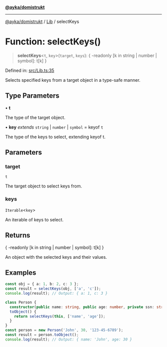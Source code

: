 [**@ayka/domistrukt**](../../../README.md)

***

[@ayka/domistrukt](../../../globals.md) / [Lib](../README.md) / selectKeys

# Function: selectKeys()

> **selectKeys**\<`t`, `key`\>(`target`, `keys`): \{ -readonly \[k in string \| number \| symbol\]: t\[k\] \}

Defined in: [src/Lib.ts:35](https://github.com/AndreyMork/domistrukt/blob/d336ce883f586949cec0ae80ccb1b178d7aa8196/src/Lib.ts#L35)

Selects specified keys from a target object in a type-safe manner.

## Type Parameters

• **t**

The type of the target object.

• **key** *extends* `string` \| `number` \| `symbol` = keyof `t`

The type of the keys to select, extending keyof t.

## Parameters

### target

`t`

The target object to select keys from.

### keys

`Iterable`\<`key`\>

An iterable of keys to select.

## Returns

\{ -readonly \[k in string \| number \| symbol\]: t\[k\] \}

An object with the selected keys and their values.

## Examples

```ts
const obj = { a: 1, b: 2, c: 3 };
const result = selectKeys(obj, ['a', 'c']);
console.log(result); // Output: { a: 1, c: 3 }
```

```ts
class Person {
  constructor(public name: string, public age: number, private ssn: string) {}
  toObject() {
    return selectKeys(this, ['name', 'age']);
  }
}
const person = new Person('John', 30, '123-45-6789');
const result = person.toObject();
console.log(result); // Output: { name: 'John', age: 30 }
```
